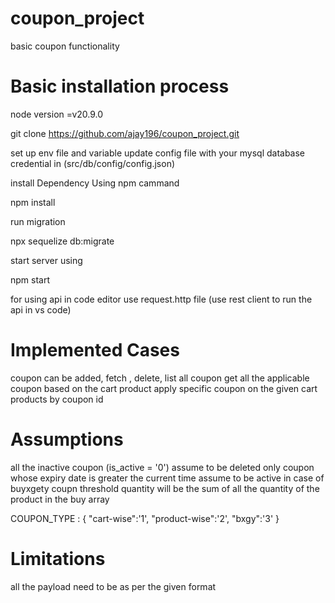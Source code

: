# coupon_project
basic coupon functionality

# Basic installation process
 
 node version =v20.9.0

 git clone https://github.com/ajay196/coupon_project.git

 set up env file and variable
 update config file with your mysql database credential in (src/db/config/config.json)

 install Dependency Using npm cammand

 npm install

 run migration

 npx sequelize db:migrate

 start server using

 npm start

 for using api in code editor use request.http file (use rest client to run the api in vs code)


 # Implemented Cases

 coupon can be added, fetch , delete, list all coupon
 get all the applicable coupon based on the cart product
 apply specific coupon on the given cart products by coupon id

 # Assumptions

 all the inactive coupon (is_active = '0') assume to be deleted
 only coupon whose expiry date is greater the current time assume to be active
 in case of buyxgety coupn threshold quantity will be the sum of all the quantity of the product in the buy array

 COUPON_TYPE : {
        "cart-wise":'1',
        "product-wise":'2',
        "bxgy":'3'
    }

 # Limitations
 all the payload need to be as per the given format